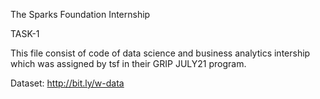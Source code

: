 The Sparks Foundation Internship

TASK-1

This file consist of code of data science and business analytics intership  which was assigned by tsf in their GRIP JULY21 program.

Dataset: http://bit.ly/w-data
